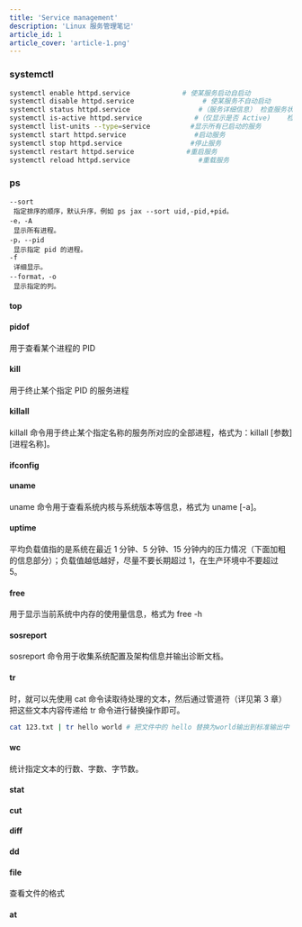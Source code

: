 ```yaml
---
title: 'Service management'
description: 'Linux 服务管理笔记'
article_id: 1
article_cover: 'article-1.png'
---
```


### systemctl

```bash
systemctl enable httpd.service             # 使某服务启动自启动
systemctl disable httpd.service                 # 使某服务不自动启动
systemctl status httpd.service                 #（服务详细信息） 检查服务状态
systemctl is-active httpd.service             #（仅显示是否 Active)    检查服务状态
systemctl list-units --type=service          #显示所有已启动的服务
systemctl start httpd.service                 #启动服务
systemctl stop httpd.service                 #停止服务
systemctl restart httpd.service             #重启服务
systemctl reload httpd.service                 #重载服务
```

### ps

```
--sort
 指定排序的顺序，默认升序，例如 ps jax --sort uid,-pid,+pid。
-e，-A
 显示所有进程。
-p，--pid
 显示指定 pid 的进程。
-f
 详细显示。
--format，-o
 显示指定的列。
```

#### top

#### pidof

用于查看某个进程的 PID

#### kill

用于终止某个指定 PID 的服务进程

#### killall

killall 命令用于终止某个指定名称的服务所对应的全部进程，格式为：killall \[参数\] \[进程名称\]。

#### ifconfig

#### uname

uname 命令用于查看系统内核与系统版本等信息，格式为 uname \[-a\]。

#### uptime

平均负载值指的是系统在最近 1 分钟、5 分钟、15 分钟内的压力情况（下面加粗的信息部分）；负载值越低越好，尽量不要长期超过 1，在生产环境中不要超过 5。

#### free

用于显示当前系统中内存的使用量信息，格式为 free -h

#### sosreport

sosreport 命令用于收集系统配置及架构信息并输出诊断文档。

#### tr

时，就可以先使用 cat 命令读取待处理的文本，然后通过管道符（详见第 3 章）把这些文本内容传递给 tr 命令进行替换操作即可。

```bash
cat 123.txt | tr hello world # 把文件中的 hello 替换为world输出到标准输出中
```

#### wc

统计指定文本的行数、字数、字节数。

#### stat

#### cut

#### diff

#### dd

#### file

查看文件的格式

#### at
